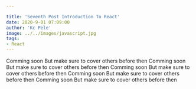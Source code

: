 ```yaml
---

title: 'Seventh Post Introduction To React'
date: 2020-9-01 07:09:00
author: 'Kc Pele'
image: ../../images/javascript.jpg
tags: 
- React
---
```

Comming soon But make sure to cover others before then
Comming soon But make sure to cover others before then
Comming soon But make sure to cover others before then
Comming soon But make sure to cover others before then
Comming soon But make sure to cover others before then